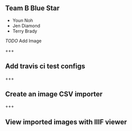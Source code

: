 ## Team B Blue Star
- Youn Noh
- Jen Diamond
- Terry Brady

*TODO* Add Image

+++

## Add travis ci test configs

+++

## Create an image CSV importer

+++

## View imported images with IIIF viewer
